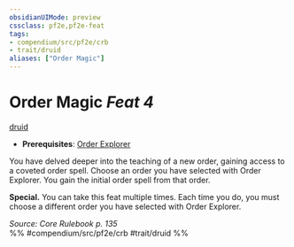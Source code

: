 ```yaml
---
obsidianUIMode: preview
cssclass: pf2e,pf2e-feat
tags:
- compendium/src/pf2e/crb
- trait/druid
aliases: ["Order Magic"]
---
```

# Order Magic  *Feat 4*  
[druid](rules/traits/druid.md)  

- **Prerequisites**: [Order Explorer](compendium/feats/order-explorer.md)

You have delved deeper into the teaching of a new order, gaining access to a coveted order spell. Choose an order you have selected with Order Explorer. You gain the initial order spell from that order.

**Special.** You can take this feat multiple times. Each time you do, you must choose a different order you have selected with Order Explorer.

*Source: Core Rulebook p. 135*  
%% #compendium/src/pf2e/crb #trait/druid %%